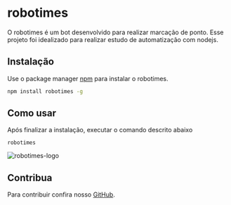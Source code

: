 # robotimes

O robotimes é um bot desenvolvido para realizar marcação de ponto. Esse projeto foi idealizado para realizar estudo de automatização com nodejs.

## Instalação

Use o package manager [npm](https://www.npmjs.com/get-npm) para instalar o robotimes.

```bash
npm install robotimes -g
```

## Como usar
Após finalizar a instalação, executar o comando descrito abaixo

```shell
robotimes
```
![robotimes-logo](https://user-images.githubusercontent.com/42527519/62804523-f008ac00-bac3-11e9-8509-9b3e7af12a49.png) 

## Contribua
Para contribuir confira nosso [GitHub](https://github.com/renanrs/robotimes).
